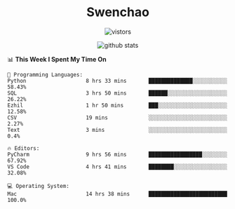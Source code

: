 <h1 align="center">Swenchao</h3>

<p align="center">
  <img src="https://visitor-badge.glitch.me/badge?page_id=Swenchao" alt="vistors" />
</p>

<p align="center">
  <img src="https://github-readme-stats.vercel.app/api?username=Swenchao&count_private=true&show_icons=true&theme=vue-dark&hide_title=true" alt="github stats" />
</p>

<!--START_SECTION:waka-->
📊 **This Week I Spent My Time On** 

```text
💬 Programming Languages: 
Python                   8 hrs 33 mins       ██████████████░░░░░░░░░░░   58.43% 
SQL                      3 hrs 50 mins       ██████░░░░░░░░░░░░░░░░░░░   26.22% 
Ezhil                    1 hr 50 mins        ███░░░░░░░░░░░░░░░░░░░░░░   12.58% 
CSV                      19 mins             ░░░░░░░░░░░░░░░░░░░░░░░░░   2.27% 
Text                     3 mins              ░░░░░░░░░░░░░░░░░░░░░░░░░   0.4%

🔥 Editors: 
PyCharm                  9 hrs 56 mins       █████████████████░░░░░░░░   67.92% 
VS Code                  4 hrs 41 mins       ████████░░░░░░░░░░░░░░░░░   32.08%

💻 Operating System: 
Mac                      14 hrs 38 mins      █████████████████████████   100.0%

```


<!--END_SECTION:waka-->
